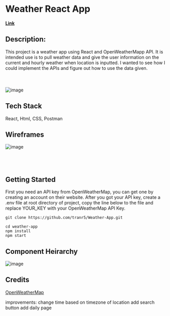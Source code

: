 # Weather React App

[<b>Link</b>](https://weatherapprt.herokuapp.com/)

## Description:

This project is a weather app using React and OpenWeatherMapp API. It is intended use is to pull weather data and give the user information on the current and hourly weather when location is inputted. I wanted to see how I could implement the APIs and figure out how to use the data given. 
<br>
<br>
<br>
<br>
![image](https://i.imgur.com/RyOMOPk.png)

## Tech Stack

React, Html, CSS, Postman

## Wireframes


![image](https://user-images.githubusercontent.com/109304616/190714522-73db4968-7c7d-4627-9300-e1caa6e3f0b8.png)
<br>
<br>
<br>
<br>
## Getting Started

First you need an API key from OpenWeatherMap, you can get one by creating an account on their website. After you got your API key, create a .env file at root directory of project, copy the line below to the file and replace YOUR_KEY with your OpenWeatherMap API Key.
```
git clone https://github.com/tranr5/Weather-App.git
```
```
cd weather-app
npm install
npm start
```

## Component Heirarchy

![image](https://user-images.githubusercontent.com/109304616/190704662-0992aa46-2f83-4fa8-8f52-4093dea4a716.png)

## Credits

[OpenWeatherMap](https://openweathermap.org/)

improvements:
change time based on timezone of location
add search button
add daily page
